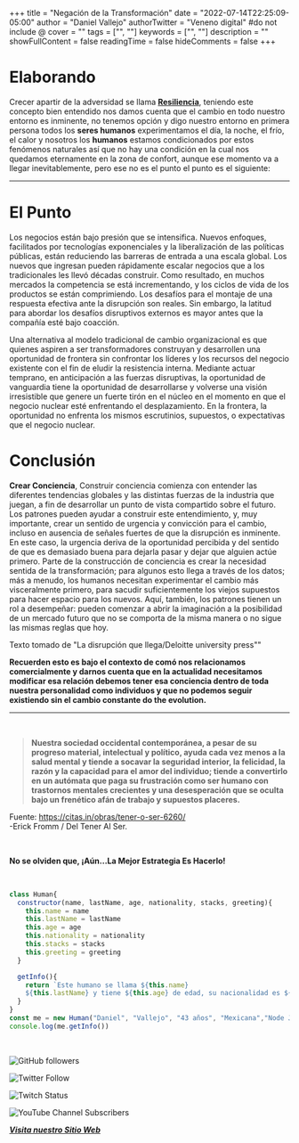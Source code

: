 +++
title = "Negación de la Transformación"
date = "2022-07-14T22:25:09-05:00"
author = "Daniel Vallejo"
authorTwitter = "Veneno digital" #do not include @
cover = ""
tags = ["", ""]
keywords = ["", ""]
description = ""
showFullContent = false
readingTime = false
hideComments = false
+++


# Elaborando

Crecer apartir de la adversidad se llama [**Resiliencia**](https://es.wikipedia.org/wiki/Resiliencia_(psicolog%C3%ADa)), teniendo este concepto bien entendido nos damos cuenta que el cambio en todo nuestro entorno es inminente, no tenemos opción y digo nuestro entorno en primera persona todos los **seres humanos** experimentamos el día, la noche, el frío, el calor y nosotros los **humanos** estamos condicionados por estos fenómenos naturales así que no hay una condición en la cual nos quedamos eternamente en la zona de confort, aunque ese momento va a llegar inevitablemente, pero ese no es el punto el punto es el siguiente:    







<hr>


# El Punto

Los negocios están bajo presión que se intensifica. Nuevos enfoques, facilitados por tecnologías exponenciales y la liberalización de las políticas públicas, están reduciendo las barreras de entrada a una escala global. Los nuevos que ingresan pueden rápidamente escalar negocios que a los tradicionales les llevó décadas construir. Como resultado, en muchos mercados la competencia se está incrementando, y los ciclos de vida de los productos se están comprimiendo. 
Los desafíos para el montaje de una respuesta efectiva ante la disrupción son reales. Sin embargo, la latitud para abordar los desafíos disruptivos externos es mayor antes que la compañía esté bajo coacción. 

Una alternativa al modelo tradicional de cambio organizacional es que quienes aspiren a ser transformadores construyan y desarrollen una oportunidad de frontera sin confrontar los líderes y los recursos del negocio existente con el fin de eludir la resistencia interna. Mediante actuar temprano, en anticipación a las fuerzas disruptivas, la oportunidad de vanguardia tiene la oportunidad de desarrollarse y volverse una visión irresistible que genere un fuerte tirón en el núcleo en el momento en que el negocio nuclear esté enfrentando el desplazamiento. En la frontera, la oportunidad no enfrenta los mismos escrutinios, supuestos, o expectativas que el negocio nuclear.






# Conclusión


**Crear Conciencia**,
Construir conciencia comienza con entender las diferentes tendencias globales y las distintas fuerzas de la industria que juegan, a fin de desarrollar un punto de vista compartido sobre el futuro. Los patrones pueden ayudar a construir este entendimiento, y, muy importante, crear un sentido de urgencia y convicción para el cambio, incluso en ausencia de señales fuertes de que la disrupción es inminente. En este caso, la urgencia deriva de la oportunidad percibida y del sentido de que es demasiado buena para dejarla pasar y dejar que alguien actúe primero. Parte de la construcción de conciencia es crear la necesidad sentida de la transformación; para algunos esto llega a través de los datos; más a menudo, los humanos necesitan experimentar el cambio más visceralmente primero, para sacudir suficientemente los viejos supuestos para hacer espacio para los nuevos. Aquí, también, los patrones tienen un rol a desempeñar: pueden comenzar a abrir la imaginación a la posibilidad de un mercado futuro que no se comporta de la misma manera o no sigue las mismas reglas que hoy.
<br>

Texto tomado de "La disrupción que llega/Deloitte university press""


**__Recuerden esto es bajo el contexto de comó nos relacionamos comercialmente y darnos cuenta que en la actualidad necesitamos modificar esa relación debemos tener esa conciencia dentro de toda nuestra personalidad como individuos y que no podemos seguir existiendo sin el cambio constante do the evolution.__**




<hr>
<br>

> **Nuestra sociedad occidental contemporánea, a pesar de su progreso material, intelectual y político, ayuda cada vez menos a la salud mental y tiende a socavar la seguridad interior, la felicidad, la razón y la capacidad para el amor del individuo; tiende a convertirlo en un autómata que paga su frustración como ser humano con trastornos mentales crecientes y una desesperación que se oculta bajo un frenético afán de trabajo y supuestos placeres.**

Fuente: https://citas.in/obras/tener-o-ser-6260/ <br>-Erick Fromm / Del Tener Al Ser.


<br>

**No se olviden que, ¡Aún...La Mejor Estrategia Es Hacerlo!**

<br>


```js
class Human{
  constructor(name, lastName, age, nationality, stacks, greeting){
    this.name = name
    this.lastName = lastName
    this.age = age
    this.nationality = nationality
    this.stacks = stacks
    this.greeting = greeting
  }

  getInfo(){
    return `Este humano se llama ${this.name}
    ${this.lastName} y tiene ${this.age} de edad, su nacionalidad es ${this.nationality} y esta aprendiendo a programar en ${this.stacks}y te manda saludos ${this.greeting}`
  }
}
const me = new Human("Daniel", "Vallejo", "43 años", "Mexicana","Node Js y Javascript", "desde México")
console.log(me.getInfo())

```

<br>


![GitHub followers](https://img.shields.io/github/followers/DanyVeneno?style=social)

![Twitter Follow](https://img.shields.io/twitter/follow/venenodigital?style=social)

![Twitch Status](https://img.shields.io/twitch/status/yehiibhii?style=social)

![YouTube Channel Subscribers](https://img.shields.io/youtube/channel/subscribers/UC8UhdMAKJX56O2PY8kzBIlw?style=social)


[**_Visita nuestro Sitio Web_**](https://juanitovenenoestudio.azurewebsites.net/)